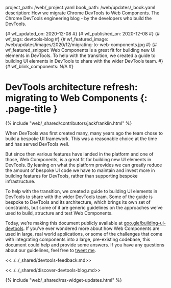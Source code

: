 project_path: /web/_project.yaml
book_path: /web/updates/_book.yaml
description: How we migrate Chrome DevTools to Web Components. The Chrome DevTools engineering blog - by the developers who build the DevTools.

{# wf_updated_on: 2020-12-08 #}
{# wf_published_on: 2020-12-08 #}
{# wf_tags: devtools-blog #}
{# wf_featured_image: /web/updates/images/2020/12/migrating-to-web-components.jpg #}
{# wf_featured_snippet: Web Components is a great fit for building new UI elements in DevTools. To help with the transition, we created a guide to building UI elements in DevTools to share with the wider DevTools team. #}
{# wf_blink_components: N/A #}

# DevTools architecture refresh: migrating to Web Components {: .page-title }

{% include "web/_shared/contributors/jackfranklin.html" %}

When DevTools was first created many, many years ago the team chose to build a bespoke UI framework. This was a reasonable choice at the time and has served DevTools well.

But since then various features have landed in the platform and one of those, Web Components, is a great fit for building new UI elements in DevTools. By leaning on what the platform provides we can greatly reduce the amount of bespoke UI code we have to maintain and invest more in building features for DevTools, rather than supporting bespoke infrastructure.

To help with the transition, we created a guide to building UI elements in DevTools to share with the wider DevTools team. Some of the guide is bespoke to DevTools and its architecture, which brings its own set of constraints, but some of it are generic guidelines on the approaches we’ve used to build, structure and test Web Components. 

Today, we’re making this document publicly available at [goo.gle/building-ui-devtools](https://goo.gle/building-ui-devtools
). If you’ve ever wondered more about how Web Components are used in large, real world applications, or some of the challenges that come with integrating components into a large, pre-existing codebase, this document could help and provide some answers. If you have any questions about our guidelines, feel free to [tweet me](https://www.twitter.com/Jack_Franklin).


<<../../_shared/devtools-feedback.md>>

<<../../_shared/discover-devtools-blog.md>>

{% include "web/_shared/rss-widget-updates.html" %}
